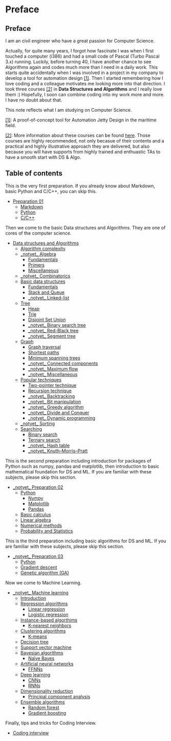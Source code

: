 # Preface

## Preface

I am an civil engineer who have a great passion for Computer Science.

Actually, for quite many years, I forgot how fascinate I was when I first touched a computer \(i386\) and had a small code of Pascal \(Turbo Pascal 3.x\) running. Luckily, before turning 40, I have another chance to see Algorithms again and codes much more than I need in a daily work. This starts quite accidentally when I was involved in a project in my company to develop a tool for automation design [\[1\]](./#fn01). Then I started remembering how I love coding and a colleague motivates me looking more into that direction. I took three courses [\[2\]](./#fn02) in **Data Structures and Algorithms** and I really love them :\) Hopefully, I soon can combine coding into my work more and more. I have no doubt about that.

This note reflects what I am studying on Computer Science.

[\[1\]](./): A proof-of-concept tool for Automation Jetty Design in the maritime field.

[\[2\]](./): More information about these courses can be found [here](http://bigocoding.com/). Those courses are highly recommended, not only becasue of their contents and a practical and highly illustrative approach they are delivered, but also because you will have supports from highly trained and enthuastic TAs to have a smooth start with DS & Algo.

## Table of contents

This is the very first preparation. If you already know about Markdown, basic Python and C/C++, you can skip this.

* [Preparation 01](preparation-01/README.md)
  * [Markdown](preparation-01/markdown.md)
  * [Python](preparation-01/python-language.md)
  * [C/C++](preparation-01/c-c++.md)
  
Then we come to the basic Data structures and Algorithms. They are one of cores of the computer science.

* [Data structures and Algorithms](ds-algo/README.md)
  * [Algorithm complexity](ds-algo/algorithm-complexity.md)
  * [\_notyet\_ Algebra](ds-algo/algebra/README.md)
    * [Fundamentals](ds-algo/algebra/fundamentals.md)
    * [Primers](ds-algo/algebra/primers.md)
    * [Miscellaneous](ds-algo/algebra/miscellaneous.md)
  * [\_notyet\_ Combinatorics](ds-algo/_notyet_-combinatorics.md)
  * [Basic data structures](ds-algo/data-structures/README.md)
    * [Fundamentals](ds-algo/data-structures/basic.md)
    * [Stack and Queue](ds-algo/data-structures/stack-and-queue.md)
    * [\_notyet\_ Linked-list](ds-algo/data-structures/_notyet_-linked-list.md)
  * [Tree](ds-algo/tree/README.md)
    * [Heap](ds-algo/tree/heap.md)
    * [Trie](ds-algo/tree/trie.md)
    * [Disjoint Set Union](ds-algo/tree/disjoint-set-union.md)
    * [\_notyet\_ Binary search tree](ds-algo/tree/binary-search-tree.md)
    * [\_notyet\_ Red-Black tree](ds-algo/tree/red-black-tree.md)
    * [\_notyet\_ Segment tree](ds-algo/tree/_notyet_-segment-tree.md)
  * [Graph](ds-algo/graphs/README.md)
    * [Graph traversal](ds-algo/graphs/elementary-algorithms.md)
    * [Shortest paths](ds-algo/graphs/shortest-paths.md)
    * [Minimum spanning trees](ds-algo/graphs/spanning-trees.md)
    * [\_notyet\_ Connected components](ds-algo/graphs/connected-components.md)
    * [\_notyet\_ Maximum flow](ds-algo/graphs/maximum-flow.md)
    * [\_notyet\_ Miscellaneous](ds-algo/graphs/miscellaneous.md)
  * [Popular techniques](ds-algo/tech/README.md)
    * [Two-pointer technique](ds-algo/tech/two-pointer-technique.md)
    * [Recursion technique](ds-algo/tech/recursion-technique.md)
    * [\_notyet\_ Backtracking](ds-algo/tech/_notyet_-backtracking.md)
    * [\_notyet\_ Bit manipulation](ds-algo/tech/_notyet_-bit-manipulation.md)
    * [\_notyet\_ Greedy algorithm](ds-algo/tech/greedy-algorithm.md)
    * [\_notyet\_ Divide and Conquer](ds-algo/tech/_notyet_-divide-and-conquer.md)
    * [\_notyet\_ Dynamic programming](ds-algo/tech/dynamic-programming.md)
  * [\_notyet\_ Sorting](ds-algo/sorting.md)
  * [Searching](ds-algo/searching/README.md)
    * [Binary search](ds-algo/searching/binary-search.md)
    * [Ternary search](ds-algo/searching/ternary-search.md)
    * [\_notyet\_ Hash table](ds-algo/searching/_notyet_-hash-table.md)
    * [\_notyet\_ Knuth–Morris–Pratt](ds-algo/searching/_notyet_-knuth-morris-pratt.md)

This is the second preparation including introduction for packages of Python such as numpy, pandas and matplotlib, then introduction to basic mathematical foundation for DS and ML. If you are familiar with these subjects, please skip this section.

* [\_notyet\_ Preparation 02](preparation-02/README.md)
  * [Python](preparation-02/python/README.md)
    * [Nympy](preparation-02/python/nympy.md)
    * [Matplotlib](preparation-02/python/matplotlib.md)
    * [Pandas](preparation-02/python/pandas.md)
  * [Basic calculus](preparation-02/basic-calculus.md)
  * [Linear algebra](preparation-02/linear-algebra.md)
  * [Numerical methods](preparation-02/numerical-methods.md)
  * [Probability and Statistics](preparation-02/probability-and-statistics.md)

This is the third preparation including basic algorithms for DS and ML. If you are familiar with these subjects, please skip this section.

* [\_notyet\_ Preparation 03](preparation-03/README.md)
  * [Python](preparation-03/python.md)
  * [Gradient descent](preparation-03/gradient-descent.md)
  * [Genetic algorithm \(GA\)](preparation-03/genetic-algorithm-ga.md)

Now we come to Machine Learning.

* [\_notyet\_ Machine learning](machine-learning/README.md)
  * [Introduction](machine-learning/introduction.md)
  * [Regression algorithms](machine-learning/regression-algorithms/README.md)
    * [Linear regression](machine-learning/regression-algorithms/linear-regression.md)
    * [Logistic regression](machine-learning/regression-algorithms/logistic-regression.md)
  * [Instance-based algorthims](machine-learning/instance-based-algorthims/README.md)
    * [K-nearest neighbors](machine-learning/instance-based-algorthims/k-nearest-neighbors.md)
  * [Clustering algorithms](machine-learning/clustering-algorithms/README.md)
    * [K-means](machine-learning/clustering-algorithms/clustering.md)
  * [Decision tree](machine-learning/classification.md)
  * [Support vector machine](machine-learning/support-vector-machine.md)
  * [Bayesian algorithms](machine-learning/bayesian-algorithms/README.md)
    * [Naïve Bayes](machine-learning/bayesian-algorithms/naive-bayes.md)
  * [Artificial neural networks](machine-learning/artificial-neural-networks/README.md)
    * [FFNNs](machine-learning/artificial-neural-networks/ffnns.md)
  * [Deep learning](machine-learning/deep-learning/README.md)
    * [CNNs](machine-learning/deep-learning/cnns.md)
    * [RNNs](machine-learning/deep-learning/rnns.md)
  * [Dimensionality reduction](machine-learning/dimensionality-reduction-algorithms/README.md)
    * [Principal component analysis](machine-learning/dimensionality-reduction-algorithms/principal-component-analysis.md)
  * [Ensemble algorithms](machine-learning/ensemble-algorithms/README.md)
    * [Random forest](machine-learning/ensemble-algorithms/random-forest.md)
    * [Gradient boosting](machine-learning/ensemble-algorithms/gradient-boosting-algorithms.md)

Finally, tips and tricks for Coding Interview.

* [Coding interview](interview.md)

